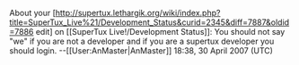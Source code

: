 About your [http://supertux.lethargik.org/wiki/index.php?title=SuperTux_Live%21/Development_Status&curid=2345&diff=7887&oldid=7886 edit] on [[SuperTux Live!/Development Status]]: You should not say "we" if you are not a developer and if you are a supertux developer  you should login. --[[User:AnMaster|AnMaster]] 18:38, 30 April 2007 (UTC)
